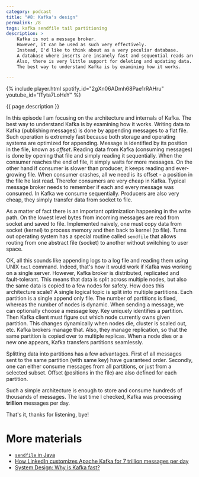 ```yaml
---
category: podcast
title: "#8: Kafka's design"
permalink: /8
tags: kafka sendfile tail partitioning
description: >
    Kafka is not a message broker.
    However, it can be used as such very effectively.
    Instead, I'd like to think about as a very peculiar database.
    A database where inserts are insanely fast and sequential reads are preferred and very fast as well.
    Also, there is very little support for deleting and updating data. In this episode I am focusing on the architecture and internals of Kafka.
    The best way to understand Kafka is by examining how it works.

---
```


{% include player.html spotify_id="2gXn06ADmh68Pae1rRAHru" youtube_id="lTyta7LoHeY" %}

{{ page.description }}

In this episode I am focusing on the architecture and internals of Kafka.
The best way to understand Kafka is by examining how it works.
Writing data to Kafka (publishing messages) is done by appending messages to a flat file.
Such operation is extremely fast because both storage and operating systems are optimized for appending.
Message is identified by its position in the file, known as *offset*.
Reading data from Kafka (consuming messages) is done by opening that file and simply reading it sequentially.
When the consumer reaches the end of file, it simply waits for more messages.
On the other hand if consumer is slower than producer, it keeps reading and ever-growing file.
When consumer crashes, all we need is its offset - a position in the file he last read.
Therefor consumers are very cheap in Kafka.
Typical message broker needs to remember if each and every message was consumed.
In Kafka we consume sequentially.
Producers are also very cheap, they simply transfer data from socket to file.

As a matter of fact there is an important optimization happening in the write path.
On the lowest level bytes from incoming messages are read from socket and saved to file.
Implemented naively, one must copy data from socket (kernel) to process memory and then back to kernel (to file).
Turns out operating system has a special routine called `sendfile` that allows routing from one abstract file (socket) to another without switching to user space.

OK, all this sounds like appending logs to a log file and reading them using UNIX `tail` command.
Indeed, that's how it would work if Kafka was working on a single server.
However, Kafka broker is distributed, replicated and fault-tolerant.
This means that data is split across multiple nodes, but also the same data is copied to a few nodes for safety.
How does this architecture scale?
A single logical topic is split into multiple partitions.
Each partition is a single append only file.
The number of partitions is fixed, whereas the number of nodes is dynamic.
When sending a message, we can optionally choose a message key.
Key uniquely identifies a partition.
Then Kafka client must figure out which node currently owns given partition.
This changes dynamically when nodes die, cluster is scaled out, etc.
Kafka brokers manage that.
Also, they manage replication, so that the same partition is copied over to multiple replicas.
When a node dies or a new one appears, Kafka transfers partitions seamlessly.

Splitting data into partitions has a few advantages.
First of all messages sent to the same partition (with same key) have guaranteed order.
Secondly, one can either consume messages from all partitions, or just from a selected subset.
Offset (positions in the file) are also defined for each partition.

Such a simple architecture is enough to store and consume hundreds of thousands of messages.
The last time I checked, Kafka was processing **trillion** messages per day.

That's it, thanks for listening, bye!

# More materials

* [`sendfile` in Java](https://docs.oracle.com/javase/9/docs/api/java/io/InputStream.html#transferTo-java.io.OutputStream-)
* [How LinkedIn customizes Apache Kafka for 7 trillion messages per day
](https://engineering.linkedin.com/blog/2019/apache-kafka-trillion-messages)
* [System Design: Why is Kafka fast?](https://www.youtube.com/watch?v=UNUz1-msbOM)


